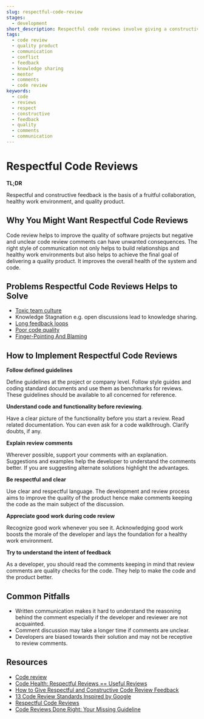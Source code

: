 ```yaml
---
slug: respectful-code-review
stages:
  - development
short_description: Respectful code reviews involve giving a constructive feeback.The main goal should be to help deliver a good quality final product.
tags:
  - code review
  - quality product
  - communication
  - conflict
  - feedback
  - knowledge sharing
  - mentor
  - comments
  - code review
keywords:
  - code
  - reviews
  - respect
  - constructive
  - feedback
  - quality
  - comments
  - communication
---
```

# Respectful Code Reviews

**TL;DR**

Respectful and constructive feedback is the basis of a fruitful collaboration, healthy work environment, and quality product.


## Why You Might Want Respectful Code Reviews

Code review helps to improve the quality of software projects but negative and unclear code review comments can have unwanted consequences.
The right style of communication not only helps to build relationships and healthy work environments but also helps to achieve the final goal of delivering a quality product. It improves the overall health of the system and code.



## Problems Respectful Code Reviews Helps to Solve

- [Toxic team culture](/problems/toxic-team-culture)
- Knowledge Stagnation  e.g. open discussions lead to knowledge sharing.
- [Long feedback loops](/problems/long-feedback-loops)
- [Poor code quality](/problems/poor-code-quality)
- [Finger-Pointing And Blaming](/problems/finger-pointing-and-blaming)
## How to Implement Respectful Code Reviews

**Follow defined guidelines**

Define guidelines at the project or company level. Follow style guides and coding standard documents and use them as benchmarks for reviews. These guidelines should be available to all concerned for reference.

**Understand code and functionality before reviewing**.

Have a clear picture of the functionality before you start a review. Read related documentation. You can even ask for a code walkthrough. Clarify doubts, if any.

**Explain review comments**

Wherever possible, support your comments with an explanation. Suggestions and examples help the developer to understand the comments better. If you are suggesting alternate solutions highlight the advantages.

**Be respectful and clear**

Use clear and respectful language. The development and review process aims to improve the quality of the product hence make comments keeping the code as the main subject of the discussion.

**Appreciate good work during code review**

Recognize good work whenever you see it. Acknowledging good work boosts the morale of the developer and lays the foundation for a healthy work environment.

 **Try to understand the intent of feedback**

As a developer, you should read the comments keeping in mind that review comments are quality checks for the code. They help to make the code and the product better.

 ## Common Pitfalls

-  Written communication makes it hard to understand the reasoning behind the comment especially if the developer and reviewer are not acquainted.
-  Comment discussion may take a longer time if comments are unclear.
-  Developers are biased towards their solution and may not be receptive to review comments.

## Resources 
- [Code review](https://en.wikipedia.org/wiki/Code_review)
- [Code Health: Respectful Reviews == Useful Reviews](https://testing.googleblog.com/2019/11/code-health-respectful-reviews-useful.html)
- [How to Give Respectful and Constructive Code Review Feedback](https://www.michaelagreiler.com/respectful-constructive-code-review-feedback/)
- [13 Code Review Standards Inspired by Google](https://medium.com/better-programming/13-code-review-standards-inspired-by-google-6b8f99f7fd67)
- [Respectful Code Reviews](https://chromium.googlesource.com/chromium/src/+/master/docs/cr_respect.md)
- [Code Reviews Done Right: Your Missing Guideline](https://quickbirdstudios.com/blog/code-review-best-practices-guidelines/)
